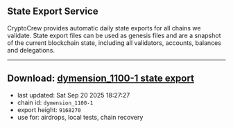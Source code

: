 ## State Export Service
CryptoCrew provides automatic daily state exports for all chains we validate. State export files can be used as genesis files and are a snapshot of the current blockchain state, including all validators, accounts, balances and delegations.

---
**Download: [dymension_1100-1 state export](https://dl-eu2.ccvalidators.com/SERVICE/dymension/dymension_1100-1_export_9168270.json)**
---

- last updated: Sat Sep 20 2025 18:27:27
- chain id: `dymension_1100-1`
- export height: `9168270`
- use for: airdrops, local tests, chain recovery
